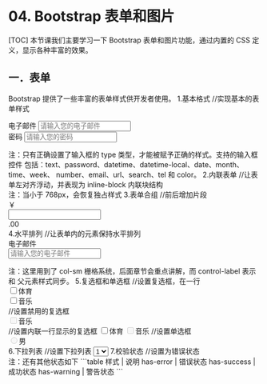 # 04.  Bootstrap 表单和图片
[TOC]
本节课我们主要学习一下 Bootstrap 表单和图片功能，通过内置的 CSS 定义，显示各种丰富的效果。
## 一．表单
Bootstrap 提供了一些丰富的表单样式供开发者使用。
1.基本格式
//实现基本的表单样式
<form>
<div class="form-group">
<label>电子邮件</label>
<input type="email" class="form-control"
placeholder="请输入您的电子邮件">
</div>
<div class="form-group">
<label>密码</label>
<input type="password" class="form-control"
placeholder="请输入您的密码">
</div>
</form>
注：只有正确设置了输入框的 type 类型，才能被赋予正确的样式。支持的输入框控件
包括：text、password、datetime、datetime-local、date、month、time、week、
number、email、url、search、tel 和 color。
2.内联表单
//让表单左对齐浮动，并表现为 inline-block 内联块结构
<form class="form-inline">
注：当小于 768px，会恢复独占样式
3.表单合组
//前后增加片段
<div class="input-group">
<div class="input-group-addon">￥</div>
<input type="text" class="form-control">
<div class="input-group-addon">.00</div>
</div>
4.水平排列
//让表单内的元素保持水平排列
<form class="form-horizontal">
<div class="form-group">
<label class="col-sm-2 control-label">电子邮件</label>
<div class="col-sm-10">
<input type="email" class="form-control" placeholder="请输
入您的电子邮件">
</div>
</div>
</form>
注：这里用到了 col-sm 栅格系统，后面章节会重点讲解，而 control-label 表示和
父元素样式同步。
5.复选框和单选框
//设置复选框，在一行
<div class="checkbox">
<label>
<input type="checkbox">体育
</label>
</div>
<div class="checkbox">
<label>
<input type="checkbox">音乐
</label>
</div>
//设置禁用的复选框
<div class="checkbox disabled">
<label>
<input type="checkbox" disabled>音乐
</label>
</div>
//设置内联一行显示的复选框
<label class="checkbox-inline">
<input type="checkbox">体育
</label>
<label class="checkbox-inline disabled">
<input type="checkbox" disabled>音乐
</label>
//设置单选框
<div class="radio disabled">
<label>
<input type="radio" name="sex" disabled>男
</label>
</div>
6.下拉列表
//设置下拉列表
<select class="form-control">
<option>1</option>
<option>2</option>
<option>3</option>
<option>4</option>
<option>5</option>
</select>
7.校验状态
//设置为错误状态
<div class="form-group has-error">
注：还有其他状态如下
```table
样式 | 说明
has-error | 错误状态
has-success | 成功状态
has-warning | 警告状态
```
